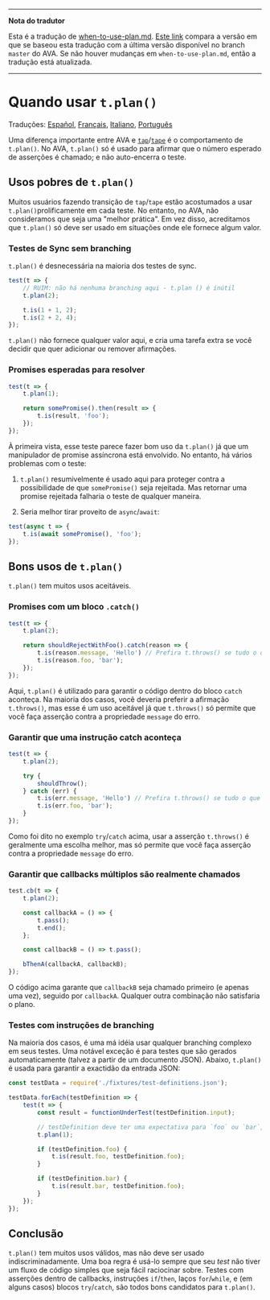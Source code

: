 ___
**Nota do tradutor**

Esta é a tradução de [when-to-use-plan.md](https://github.com/avajs/ava/blob/main/docs/recipes/when-to-use-plan.md). [Este link](https://github.com/avajs/ava/compare/049090008933a880dc896179aa851b885baf6058...master#diff-0c25d982e94d600cb6b8e438a0e67169) compara a versão em que se baseou esta tradução com a última versão disponível no branch `master` do AVA. Se não houver mudanças em `when-to-use-plan.md`, então a tradução está atualizada.
___

# Quando usar `t.plan()`

Traduções: [Español](https://github.com/avajs/ava-docs/blob/master/es_ES/docs/recipes/when-to-use-plan.md), [Français](https://github.com/avajs/ava-docs/blob/master/fr_FR/docs/recipes/when-to-use-plan.md), [Italiano](https://github.com/avajs/ava-docs/blob/master/it_IT/docs/recipes/when-to-use-plan.md), [Português](https://github.com/avajs/ava-docs/blob/master/pt_BR/docs/recipes/when-to-use-plan.md)

Uma diferença importante entre AVA e [`tap`](https://github.com/tapjs/node-tap)/[`tape`](https://github.com/substack/tape) é o comportamento de `t.plan()`. No AVA, `t.plan()` só é usado para afirmar que o número esperado de asserções é chamado; e não auto-encerra o teste.

## Usos pobres de `t.plan()`

Muitos usuários fazendo transição de `tap`/`tape` estão acostumados a usar `t.plan()`prolificamente em cada teste. No entanto, no AVA, não consideramos que seja uma "melhor prática". Em vez disso, acreditamos que `t.plan()` só deve ser usado em situações onde ele fornece algum valor.

### Testes de Sync sem branching

`t.plan()` é desnecessária na maioria dos testes de sync.

```js
test(t => {
	// RUIM: não há nenhuma branching aqui - t.plan () é inútil
	t.plan(2);

	t.is(1 + 1, 2);
	t.is(2 + 2, 4);
});
```

`t.plan()` não fornece qualquer valor aqui, e cria uma tarefa extra se você decidir que quer adicionar ou remover afirmações.

### Promises esperadas para resolver

```js
test(t => {
	t.plan(1);

	return somePromise().then(result => {
		t.is(result, 'foo');
	});
});
```

À primeira vista, esse teste parece fazer bom uso da `t.plan()` já que um manipulador de promise assíncrona está envolvido. No entanto, há vários problemas com o teste:

1. `t.plan()` resumivelmente é usado aqui para proteger contra a possibilidade de que `somePromise()` seja rejeitada. Mas retornar uma promise rejeitada falharia o teste de qualquer maneira.

2. Seria melhor tirar proveito de `async`/`await`:

```js
test(async t => {
	t.is(await somePromise(), 'foo');
});
```

## Bons usos de `t.plan()`

`t.plan()` tem muitos usos aceitáveis.

### Promises com um bloco `.catch()`

```js
test(t => {
	t.plan(2);

	return shouldRejectWithFoo().catch(reason => {
		t.is(reason.message, 'Hello') // Prefira t.throws() se tudo o que importa é a mensagem
		t.is(reason.foo, 'bar');
	});
});
```

Aqui, `t.plan()` é utilizado para garantir o código dentro do bloco `catch` aconteça. Na maioria dos casos, você deveria preferir a afirmação `t.throws()`, mas esse é um uso aceitável já que `t.throws()` só permite que você faça asserção contra a propriedade `message` do erro.

### Garantir que uma instrução catch aconteça

```js
test(t => {
	t.plan(2);

	try {
		shouldThrow();
	} catch (err) {
		t.is(err.message, 'Hello') // Prefira t.throws() se tudo o que importa é a mensagem
		t.is(err.foo, 'bar');
	}
});
```

Como foi dito no exemplo `try`/`catch` acima, usar a asserção `t.throws()` é geralmente uma escolha melhor, mas só permite que você faça asserção contra a propriedade `message` do erro.

### Garantir que callbacks múltiplos são realmente chamados

```js
test.cb(t => {
	t.plan(2);

	const callbackA = () => {
		t.pass();
		t.end();
	};

	const callbackB = () => t.pass();

	bThenA(callbackA, callbackB);
});
```

O código acima garante que `callbackB` seja chamado primeiro (e apenas uma vez), seguido por `callbackA`. Qualquer outra combinação não satisfaria o plano.

### Testes com instruções de branching

Na maioria dos casos, é uma má idéia usar qualquer branching complexo em seus testes. Uma notável exceção é para testes que são gerados automaticamente (talvez a partir de um documento JSON). Abaixo, `t.plan()` é usada para garantir a exactidão da entrada JSON:

```js
const testData = require('./fixtures/test-definitions.json');

testData.forEach(testDefinition => {
	test(t => {
		const result = functionUnderTest(testDefinition.input);

		// testDefinition deve ter uma expectativa para `foo` ou `bar`, mas não ambos
		t.plan(1);

		if (testDefinition.foo) {
			t.is(result.foo, testDefinition.foo);
		}

		if (testDefinition.bar) {
			t.is(result.bar, testDefinition.foo);
		}
	});
});
```

## Conclusão

`t.plan()` tem muitos usos válidos, mas não deve ser usado indiscriminadamente. Uma boa regra é usá-lo sempre que seu *test* não tiver um fluxo de código simples que seja fácil raciocinar sobre. Testes com asserções dentro de callbacks, instruções `if`/`then`, laços `for`/`while`, e (em alguns casos) blocos `try`/`catch`, são todos bons candidatos para `t.plan()`.
